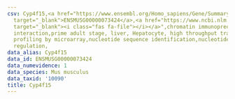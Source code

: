 ```yaml
---
csv: Cyp4f15,<a href="https://www.ensembl.org/Homo_sapiens/Gene/Summary?db=core;g=ENSMUSG00000073424"
  target="_blank">ENSMUSG00000073424</a>,<a href="https://www.ncbi.nlm.nih.gov/pubmed/23834426"
  target="_blank"><i class="fas fa-file"></i></a>",chromatin immunoprecipitation assay,direct
  interaction,prime adult stage, liver, Hepatocyte, high throughput transcription
  profiling by microarray,nucleotide sequence identification,nucleotide sequence identification,transcriptional
  regulation,
data_alias: Cyp4f15
data_id: ENSMUSG00000073424
data_numevidence: 1
data_species: Mus musculus
data_taxid: '10090'
title: Cyp4f15
---
```

